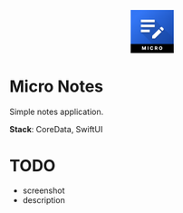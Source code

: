 <p align="center">
<img src="../assets/MicroNotes-icon.png" width="15%" alt="MicroNotes Logo" />
</p>

#  Micro Notes

Simple notes application.

**Stack**: CoreData, SwiftUI 

# TODO

- screenshot
- description
